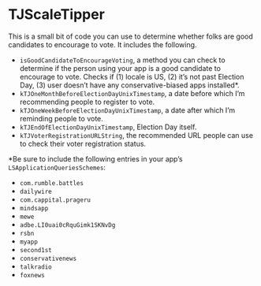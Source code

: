 # TJScaleTipper

This is a small bit of code you can use to determine whether folks are good candidates to encourage to vote. It includes the following.

- `isGoodCandidateToEncourageVoting`, a method you can check to determine if the person using your app is a good candidate to encourage to vote. Checks if (1) locale is US, (2) it’s not past Election Day, (3) user doesn’t have any conservative-biased apps installed*.
- `kTJOneMonthBeforeElectionDayUnixTimestamp`, a date before which I’m recommending people to register to vote.
- `kTJOneWeekBeforeElectionDayUnixTimestamp`, a date after which I’m reminding people to vote.
- `kTJEndOfElectionDayUnixTimestamp`, Election Day itself.
- `kTJVoterRegistrationURLString`, the recommended URL people can use to check their voter registration status.


*Be sure to include the following entries in your app’s `LSApplicationQueriesSchemes`:
- `com.rumble.battles`
- `dailywire`
- `com.cappital.prageru`
- `mindsapp`
- `mewe`
- `adbe.LI0uai0cRquGimk1SKNvDg`
- `rsbn`
- `myapp`
- `second1st`
- `conservativenews`
- `talkradio`
- `foxnews`
